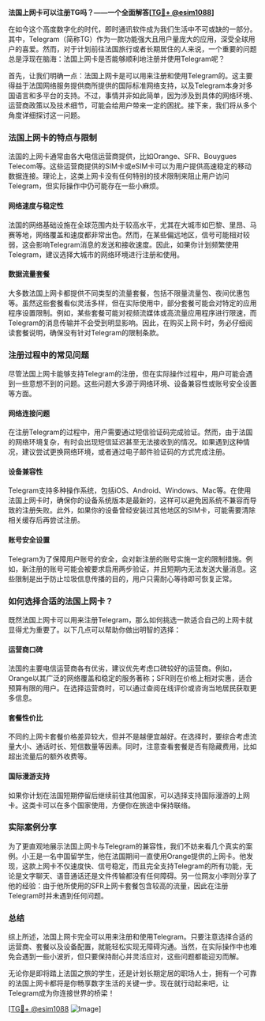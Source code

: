 **法国上网卡可以注册TG吗？——一个全面解答[[TG💪+ @esim1088](https://t.me/s/esim1088)]**

在如今这个高度数字化的时代，即时通讯软件成为我们生活中不可或缺的一部分。其中，Telegram（简称TG）作为一款功能强大且用户量庞大的应用，深受全球用户的喜爱。然而，对于计划前往法国旅行或者长期居住的人来说，一个重要的问题总是浮现在脑海：法国上网卡是否能够顺利地注册并使用Telegram呢？

首先，让我们明确一点：法国上网卡是可以用来注册和使用Telegram的。这主要得益于法国网络服务提供商所提供的国际标准网络支持，以及Telegram本身对多国语言和多平台的支持。不过，事情并非如此简单，因为涉及到具体的网络环境、运营商政策以及技术细节，可能会给用户带来一定的困扰。接下来，我们将从多个角度详细探讨这一问题。

### 法国上网卡的特点与限制

法国的上网卡通常由各大电信运营商提供，比如Orange、SFR、Bouygues Telecom等。这些运营商提供的SIM卡或eSIM卡可以为用户提供高速稳定的移动数据连接。理论上，这类上网卡没有任何特别的技术限制来阻止用户访问Telegram，但实际操作中仍可能存在一些小麻烦。

#### 网络速度与稳定性
法国的网络基础设施在全球范围内处于较高水平，尤其在大城市如巴黎、里昂、马赛等地，网络覆盖和速度都非常出色。然而，在某些偏远地区，信号可能相对较弱，这会影响Telegram消息的发送和接收速度。因此，如果你计划频繁使用Telegram，建议选择大城市的网络环境进行注册和使用。

#### 数据流量套餐
大多数法国上网卡都提供不同类型的流量套餐，包括不限量流量包、夜间优惠包等。虽然这些套餐看似灵活多样，但在实际使用中，部分套餐可能会对特定的应用程序设置限制。例如，某些套餐可能对视频流媒体或高流量应用程序进行限速，而Telegram的消息传输并不会受到明显影响。因此，在购买上网卡时，务必仔细阅读套餐说明，确保没有针对Telegram的限制条款。

### 注册过程中的常见问题

尽管法国上网卡能够支持Telegram的注册，但在实际操作过程中，用户可能会遇到一些意想不到的问题。这些问题大多源于网络环境、设备兼容性或账号安全设置等方面。

#### 网络连接问题
在注册Telegram的过程中，用户需要通过短信验证码完成验证。然而，由于法国的网络环境复杂，有时会出现短信延迟甚至无法接收到的情况。如果遇到这种情况，建议尝试更换网络环境，或者通过电子邮件验证码的方式完成注册。

#### 设备兼容性
Telegram支持多种操作系统，包括iOS、Android、Windows、Mac等。在使用法国上网卡时，确保你的设备系统版本是最新的，这样可以避免因系统不兼容而导致的注册失败。此外，如果你的设备曾经安装过其他地区的SIM卡，可能需要清除相关缓存后再尝试注册。

#### 账号安全设置
Telegram为了保障用户账号的安全，会对新注册的账号实施一定的限制措施。例如，新注册的账号可能会被要求启用两步验证，并且短期内无法发送大量消息。这些限制是出于防止垃圾信息传播的目的，用户只需耐心等待即可恢复正常。

### 如何选择合适的法国上网卡？

既然法国上网卡可以用来注册Telegram，那么如何挑选一款适合自己的上网卡就显得尤为重要了。以下几点可以帮助你做出明智的选择：

#### 运营商口碑
法国的主要电信运营商各有优劣，建议优先考虑口碑较好的运营商。例如，Orange以其广泛的网络覆盖和稳定的服务著称；SFR则在价格上相对实惠，适合预算有限的用户。在选择运营商时，可以通过查阅在线评价或咨询当地居民获取更多信息。

#### 套餐性价比
不同的上网卡套餐价格差异较大，但并不是越便宜越好。在选择时，要综合考虑流量大小、通话时长、短信数量等因素。同时，注意查看套餐是否有隐藏费用，比如超出流量后的额外收费等。

#### 国际漫游支持
如果你计划在法国短期停留后继续前往其他国家，可以选择支持国际漫游的上网卡。这类卡可以在多个国家使用，方便你在旅途中保持联络。

### 实际案例分享

为了更直观地展示法国上网卡与Telegram的兼容性，我们不妨来看几个真实的案例。小王是一名中国留学生，他在法国期间一直使用Orange提供的上网卡。他发现，这款上网卡不仅速度快、信号稳定，而且完全支持Telegram的所有功能，无论是文字聊天、语音通话还是文件传输都没有任何障碍。另一位网友小李则分享了他的经验：由于他所使用的SFR上网卡套餐包含较高的流量，因此在注册Telegram时并未遇到任何问题。

### 总结

综上所述，法国上网卡完全可以用来注册和使用Telegram。只要注意选择合适的运营商、套餐以及设备配置，就能轻松实现无障碍沟通。当然，在实际操作中也难免会遇到一些小波折，但只要保持耐心并灵活应对，这些问题都能迎刃而解。

无论你是即将踏上法国之旅的学生，还是计划长期定居的职场人士，拥有一个可靠的法国上网卡都将是你畅享数字生活的关键一步。现在就行动起来吧，让Telegram成为你连接世界的桥梁！

[[TG💪+ @esim1088](https://t.me/s/esim1088) ![Image](https://i.postimg.cc/4NQfJmqS/Snipaste-2025-05-13-00-14-12.png)]